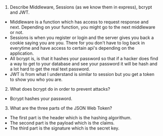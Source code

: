 <!-- Answers to the Short Answer Essay Questions go here -->

1.  Describe Middleware, Sessions (as we know them in express), bcrypt and JWT.
- Middleware is a function which has access to request response and next.  Depending on your function, you might go to the next middleware or not.
- Sessions is when you register or login and the server gives you back a cookie saying you are you.  There for you don't have to log back in everytime and have access to certain api's depending on the application.
- All bcrypt is, is that it hashes your password so that if a hacker does find a way to get to your database and see your password it will be hash and a lot hard to get the real text password.
- JWT is from what I understand is similar to session but you get a token to show you who you are. 

2.  What does bcrypt do in order to prevent attacks?
- Bcrypt hashes your password.

3.  What are the three parts of the JSON Web Token?
- The first part is the header which is the hashing algorithum.
- The second part is the payload which is the claims.
- The third part is the signature which is the secret key.